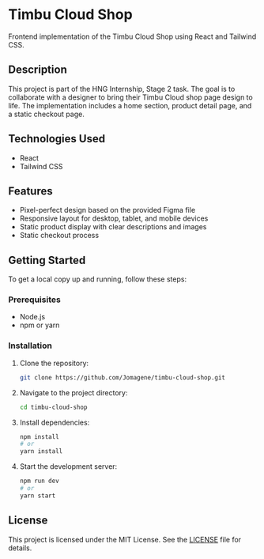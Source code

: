 # Timbu Cloud Shop

Frontend implementation of the Timbu Cloud Shop using React and Tailwind CSS.

## Description

This project is part of the HNG Internship, Stage 2 task. The goal is to collaborate with a designer to bring their Timbu Cloud shop page design to life. The implementation includes a home section, product detail page, and a static checkout page.

## Technologies Used

- React
- Tailwind CSS

## Features

- Pixel-perfect design based on the provided Figma file
- Responsive layout for desktop, tablet, and mobile devices
- Static product display with clear descriptions and images
- Static checkout process

## Getting Started

To get a local copy up and running, follow these steps:

### Prerequisites

- Node.js
- npm or yarn

### Installation

1. Clone the repository:
   ```bash
   git clone https://github.com/Jomagene/timbu-cloud-shop.git
   ```
2. Navigate to the project directory:
   ```bash
   cd timbu-cloud-shop
   ```
3. Install dependencies:
   ```bash
   npm install
   # or
   yarn install
   ```
4. Start the development server:
   ```bash
   npm run dev
   # or
   yarn start
   ```

## License

This project is licensed under the MIT License. See the [LICENSE](./LICENSE) file for details.
